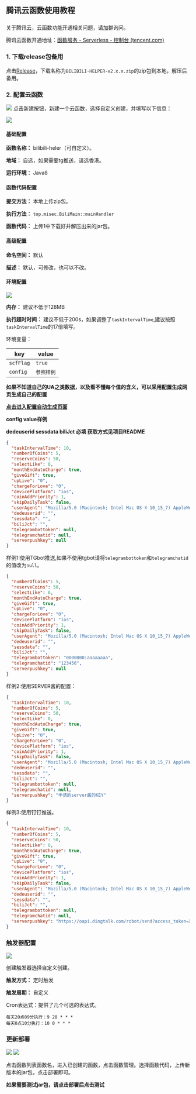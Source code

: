 ## 腾讯云函数使用教程

###
关于腾讯云，云函数功能开通相关问题，请加群询问。

腾讯云函数开通地址：[函数服务 - Serverless - 控制台 (tencent.com)](https://console.cloud.tencent.com/scf/list?rid=4&ns=default)

### 1. 下载release包备用

点击[Release](https://github.com/mark420524/bilimultiuser/releases/)，下载名称为`BILIBILI-HELPER-v2.x.x.zip`的zip包到本地，解压后备用。

### 2. 配置云函数

![](IMG/scf/0.png)
点击新建按钮，新建一个云函数，选择自定义创建，并填写以下信息：


![](IMG/scf/1.png)
#### 基础配置
**函数名称：** bilibili-heler（可自定义）。 

**地域：** 自选，如果需要tg推送，请选香港。 

**运行环境：** Java8 

#### 函数代码配置

**提交方法：** 本地上传zip包。

**执行方法：** `top.misec.BiliMain::mainHandler`

**函数代码：** 上传1中下载好并解压出来的jar包。

#### 高级配置

**命名空间：** 默认

**描述：** 默认，可修改，也可以不改。

#### 环境配置

![](IMG/scf/2.png)

**内存：** 建议不低于128MB

**执行超时时间：** 建议不低于200s，如果调整了`taskIntervalTime`,建议按照`taskIntervalTime`的17倍填写。

环境变量：

|  key   | value  |
|  ----  | ----  |
| `scfFlag`  |`true` |
| `config`  | `参照样例` |

**如果不知道自己的UA之类数据，以及看不懂每个值的含义，可以采用配置生成网页生成自己的配置**

**[点击进入配置自动生成页面](https://utils.misec.top/index)**

**config value样例**

**dedeuserid sessdata biliJct 必填 获取方式见项目README**

```json
{
  "taskIntervalTime": 10,
  "numberOfCoins": 5,
  "reserveCoins": 50,
  "selectLike": 0,
  "monthEndAutoCharge": true,
  "giveGift": true,
  "upLive": "0",
  "chargeForLove": "0",
  "devicePlatform": "ios",
  "coinAddPriority": 1,
  "skipDailyTask": false,
  "userAgent": "Mozilla/5.0 (Macintosh; Intel Mac OS X 10_15_7) AppleWebKit/605.1.15 (KHTML, like Gecko) Version/14.0 Safari/605.1.15",
  "dedeuserid": "",
  "sessdata": "",
  "biliJct": "",
  "telegrambottoken": null,
  "telegramchatid": null,
  "serverpushkey": null
}
```

样例1:使用TGbot推送,如果不使用tgbot请将`telegrambottoken`和`telegramchatid`的值改为`null`。

```json
{
  "numberOfCoins": 5,
  "reserveCoins": 50,
  "selectLike": 0,
  "monthEndAutoCharge": true,
  "giveGift": true,
  "upLive": "0",
  "chargeForLove": "0",
  "devicePlatform": "ios",
  "coinAddPriority": 1,
  "skipDailyTask": false,
  "userAgent": "Mozilla/5.0 (Macintosh; Intel Mac OS X 10_15_7) AppleWebKit/605.1.15 (KHTML, like Gecko) Version/14.0 Safari/605.1.15",
  "dedeuserid": "",
  "sessdata": "",
  "biliJct": "",
  "telegrambottoken": "0000000:aaaaaaaa",
  "telegramchatid": "123456",
  "serverpushkey": null
}
```
样例2:使用SERVER酱的配置：

```json
{
  "taskIntervalTime": 10,
  "numberOfCoins": 5,
  "reserveCoins": 50,
  "selectLike": 0,
  "monthEndAutoCharge": true,
  "giveGift": true,
  "upLive": "0",
  "chargeForLove": "0",
  "devicePlatform": "ios",
  "coinAddPriority": 1,
  "skipDailyTask": false,
  "userAgent": "Mozilla/5.0 (Macintosh; Intel Mac OS X 10_15_7) AppleWebKit/605.1.15 (KHTML, like Gecko) Version/14.0 Safari/605.1.15",
  "dedeuserid": "",
  "sessdata": "",
  "biliJct": "",
  "telegrambottoken": null,
  "telegramchatid": null,
  "serverpushkey": "申请的server酱的KEY"
}
```

样例3:使用钉钉推送。
```json
{
  "taskIntervalTime": 10,
  "numberOfCoins": 5,
  "reserveCoins": 50,
  "selectLike": 0,
  "monthEndAutoCharge": true,
  "giveGift": true,
  "upLive": "0",
  "chargeForLove": "0",
  "devicePlatform": "ios",
  "coinAddPriority": 1,
  "skipDailyTask": false,
  "userAgent": "Mozilla/5.0 (Macintosh; Intel Mac OS X 10_15_7) AppleWebKit/605.1.15 (KHTML, like Gecko) Version/14.0 Safari/605.1.15",
  "dedeuserid": "",
  "sessdata": "",
  "biliJct": "",
  "telegrambottoken": null,
  "telegramchatid": null,
  "serverpushkey": "https://oapi.dingtalk.com/robot/send?access_token=XXX"
}
```

### 触发器配置

![](IMG/scf/3.png)

创建触发器选择自定义创建。

**触发方式：** 定时触发

**触发周期：** 自定义

Cron表达式：提供了几个可选的表达式。

```
每天20点09分执行：9 20 * * *  
每天0点10分执行：10 0 * * *  
```

### 更新部署

![](IMG/scf/4.png)
![](IMG/scf/5.png)

点击函数列表函数名，进入已创建的函数，点击函数管理。选择函数代码，上传新版本的jar包，点击部署即可。

**如果需要测试jar包，请点击部署后点击测试**
